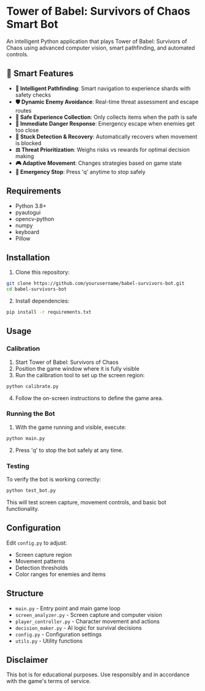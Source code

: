 # Tower of Babel: Survivors of Chaos Smart Bot

An intelligent Python application that plays Tower of Babel: Survivors of Chaos using advanced computer vision, smart pathfinding, and automated controls.

## 🎯 Smart Features

- **🧠 Intelligent Pathfinding**: Smart navigation to experience shards with safety checks
- **🛡️ Dynamic Enemy Avoidance**: Real-time threat assessment and escape routes
- **💎 Safe Experience Collection**: Only collects items when the path is safe
- **🚨 Immediate Danger Response**: Emergency escape when enemies get too close
- **🔄 Stuck Detection & Recovery**: Automatically recovers when movement is blocked
- **⚖️ Threat Prioritization**: Weighs risks vs rewards for optimal decision making
- **🎮 Adaptive Movement**: Changes strategies based on game state
- **🛑 Emergency Stop**: Press 'q' anytime to stop safely

## Requirements

- Python 3.8+
- pyautogui
- opencv-python
- numpy
- keyboard
- Pillow

## Installation

1. Clone this repository:
```bash
git clone https://github.com/yourusername/babel-survivors-bot.git
cd babel-survivors-bot
```

2. Install dependencies:
```bash
pip install -r requirements.txt
```

## Usage

### Calibration
1. Start Tower of Babel: Survivors of Chaos
2. Position the game window where it is fully visible
3. Run the calibration tool to set up the screen region:
```bash
python calibrate.py
```
4. Follow the on-screen instructions to define the game area.

### Running the Bot
1. With the game running and visible, execute:
```bash
python main.py
```
2. Press 'q' to stop the bot safely at any time.

### Testing
To verify the bot is working correctly:
```bash
python test_bot.py
```
This will test screen capture, movement controls, and basic bot functionality.

## Configuration

Edit `config.py` to adjust:
- Screen capture region
- Movement patterns
- Detection thresholds
- Color ranges for enemies and items

## Structure

- `main.py` - Entry point and main game loop
- `screen_analyzer.py` - Screen capture and computer vision
- `player_controller.py` - Character movement and actions
- `decision_maker.py` - AI logic for survival decisions
- `config.py` - Configuration settings
- `utils.py` - Utility functions

## Disclaimer

This bot is for educational purposes. Use responsibly and in accordance with the game's terms of service.
